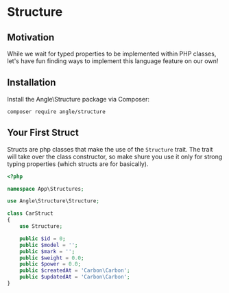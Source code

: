 # Structure

## Motivation

While we wait for typed properties to be implemented within PHP classes, let's have fun finding ways to implement this language feature on our own!

## Installation

Install the Angle\Structure package via Composer:

```
composer require angle/structure
```

## Your First Struct

Structs are php classes that make the use of the ```Structure``` trait. The trait will take over the class constructor, so make shure you use it only for strong typing properties (which structs are for basically).

```php
<?php

namespace App\Structures;

use Angle\Structure\Structure;

class CarStruct
{
    use Structure;

    public $id = 0;
    public $model = '';
    public $mark = '';
    public $weight = 0.0;
    public $power = 0.0;
    public $createdAt = 'Carbon\Carbon';
    public $updatedAt = 'Carbon\Carbon';
}
```
